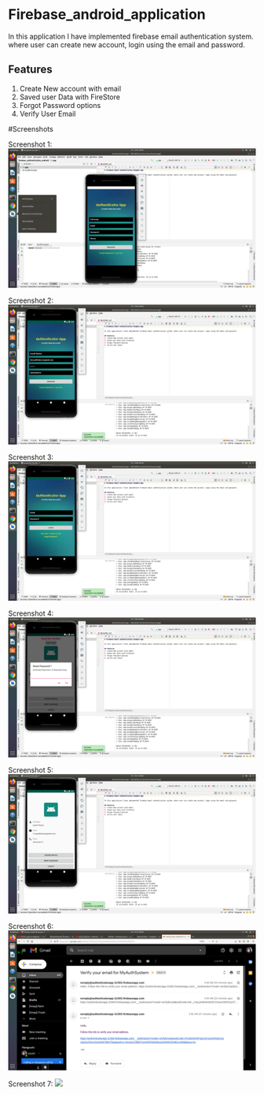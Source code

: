 # Firebase_android_application

In this application I have implemented firebase email authentication system. where user can create new account, login using the email and password.

## Features 
1. Create New account with email
2. Saved user Data with FireStore 
3. Forgot Password options
4. Verify User Email

#Screenshots

Screenshot 1:
![](screenshots/Scr1.png)

Screenshot 2:
![](screenshots/Scr2.png)

Screenshot 3:
![](screenshots/Scr3.png)

Screenshot 4:
![](screenshots/Scr4.png)

Screenshot 5:
![](screenshots/Scr5.png)

Screenshot 6:
![](screenshots/Scr6.png)

Screenshot 7:
![](screenshots/Scr7.png)
